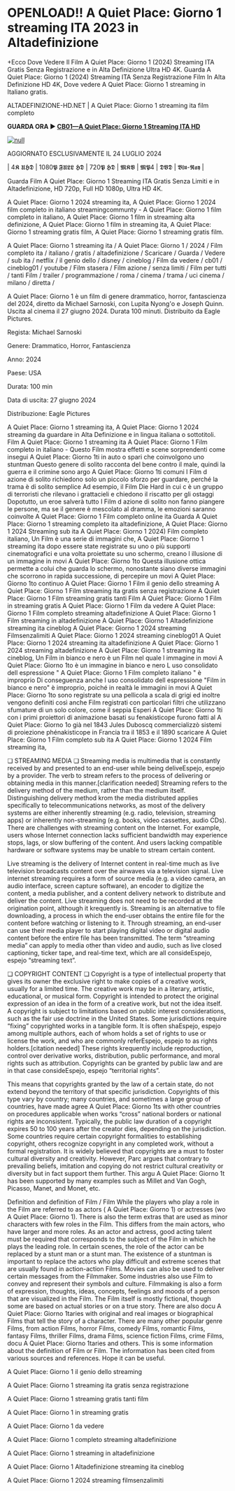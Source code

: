 # OPENLOAD!! A Quiet Place: Giorno 1 streaming ITA 2023 in Altadefinizione

+Ecco Dove Vedere Il Film A Quiet Place: Giorno 1 (2024) Streaming ITA Gratis Senza Registrazione e in Alta Definizione Ultra HD 4K.
Guarda A Quiet Place: Giorno 1 (2024) Streaming ITA Senza Registrazione Film In Alta Definizione HD 4K, Dove vedere A Quiet Place: Giorno 1 streaming in Italiano gratis.

ALTADEFINIZIONE-HD.NET | A Quiet Place: Giorno 1 streaming ita film completo

**GUARDA ORA ▶️ [CB01—A Quiet Place: Giorno 1 Streaming ITA HD](https://t.co/U3xIFxF5Rr)**

[![null](https://static.wixstatic.com/media/855a25_043b5abeb4ae4d35ac003198e7fe56ed~mv2.gif)](https://t.co/U3xIFxF5Rr)

AGGIORNATO ESCLUSIVAMENTE IL 24 LUGLIO 2024

| 4𝕶 𝖀𝕳𝕯 | 1080𝕻 𝕱𝖀𝕷𝕷 𝕳𝕯 | 720𝕻 𝕳𝕯 | 𝕸𝕶𝖁 | 𝕸𝕻4 | 𝕯𝖁𝕯 | 𝕭𝖑𝖚-𝕽𝖆𝖞 |

Guarda Film A Quiet Place: Giorno 1 Streaming ITA Gratis Senza Limiti e in Altadefinizione, HD 720p, Full HD 1080p, Ultra HD 4K.

A Quiet Place: Giorno 1 2024 streaming ita, A Quiet Place: Giorno 1 2024 film completo in italiano streamingcommunty - A Quiet Place: Giorno 1 film completo in italiano, A Quiet Place: Giorno 1 film in streaming alta definizione, A Quiet Place: Giorno 1 film in streaming ita, A Quiet Place: Giorno 1 streaming gratis film, A Quiet Place: Giorno 1 streaming gratis film.

A Quiet Place: Giorno 1 streaming ita / A Quiet Place: Giorno 1 / 2024 / Film completo ita / italiano / gratis / altadefinizione / Scaricare / Guarda / Vedere / sub ita / netflix / il genio dello / disney / cineblog / Film da vedere / cb01 / cineblog01 / youtube / Film stasera / Film azione / senza limiti / Film per tutti / tanti Film / trailer / programmazione / roma / cinema / trama / uci cinema / milano / diretta /

A Quiet Place: Giorno 1 è un film di genere drammatico, horror, fantascienza del 2024, diretto da Michael Sarnoski, con Lupita Nyong'o e Joseph Quinn. Uscita al cinema il 27 giugno 2024. Durata 100 minuti. Distribuito da Eagle Pictures.


Regista: Michael Sarnoski


Genere: Drammatico, Horror, Fantascienza


Anno: 2024


Paese: USA


Durata: 100 min


Data di uscita: 27 giugno 2024


Distribuzione: Eagle Pictures


A Quiet Place: Giorno 1 streaming ita, A Quiet Place: Giorno 1 2024 streaming da guardare in Alta Definizione e in lingua italiana o sottotitoli. Film A Quiet Place: Giorno 1 streaming ita A Quiet Place: Giorno 1 Film completo in italiano - Questo Film mostra effetti e scene sorprendenti come insegui A Quiet Place: Giorno 1ti in auto o spari che coinvolgono uno stuntman Questo genere di solito racconta del bene contro il male, quindi la guerra e il crimine sono argo A Quiet Place: Giorno 1ti comuni I Film d azione di solito richiedono solo un piccolo sforzo per guardare, perché la trama è di solito semplice Ad esempio, il Film Die Hard in cui c è un gruppo di terroristi che rilevano i grattacieli e chiedono il riscatto per gli ostaggi Dopotutto, un eroe salverà tutto I Film d azione di solito non fanno piangere le persone, ma se il genere è mescolato al dramma, le emozioni saranno coinvolte A Quiet Place: Giorno 1 Film completo online ita Guarda A Quiet Place: Giorno 1 streaming completo ita altadefinizione, A Quiet Place: Giorno 1 2024 Streaming sub ita A Quiet Place: Giorno 1 2024) Film completo italiano, Un Film è una serie di immagini che, A Quiet Place: Giorno 1 streaming ita dopo essere state registrate su uno o più supporti cinematografici e una volta proiettate su uno schermo, creano l illusione di un immagine in movi A Quiet Place: Giorno 1to Questa illusione ottica permette a colui che guarda lo schermo, nonostante siano diverse immagini che scorrono in rapida successione, di percepire un movi A Quiet Place: Giorno 1to continuo A Quiet Place: Giorno 1 Film il genio dello streaming A Quiet Place: Giorno 1 Film streaming ita gratis senza registrazione A Quiet Place: Giorno 1 Film streaming gratis tanti Film A Quiet Place: Giorno 1 Film in streaming gratis A Quiet Place: Giorno 1 Film da vedere A Quiet Place: Giorno 1 Film completo streaming altadefinizione A Quiet Place: Giorno 1 Film streaming in altadefinizione A Quiet Place: Giorno 1 Altadefinizione streaming ita cineblog A Quiet Place: Giorno 1 2024 streaming Filmsenzalimiti A Quiet Place: Giorno 1 2024 streaming cineblog01 A Quiet Place: Giorno 1 2024 streaming ita altadefinizione A Quiet Place: Giorno 1 2024 streaming altadefinizione A Quiet Place: Giorno 1 streaming ita cineblog, Un Film in bianco e nero è un Film nel quale l immagine in movi A Quiet Place: Giorno 1to è un immagine in bianco e nero L uso consolidato dell espressione " A Quiet Place: Giorno 1 Film completo italiano " è improprio Di conseguenza anche l uso consolidato dell espressione "Film in bianco e nero" è improprio, poiché in realtà le immagini in movi A Quiet Place: Giorno 1to sono registrate su una pellicola a scala di grigi ed inoltre vengono definiti così anche Film registrati con particolari filtri che utilizzano sfumature di un solo colore, come il seppia Esperi A Quiet Place: Giorno 1ti con i primi proiettori di animazione basati su fenakisticope furono fatti al A Quiet Place: Giorno 1o già nel 1843 Jules Duboscq commercializzò sistemi di proiezione phénakisticope in Francia tra il 1853 e il 1890 scaricare A Quiet Place: Giorno 1 Film completo sub ita A Quiet Place: Giorno 1 2024 Film streaming ita,

❏ STREAMING MEDIA ❏ Streaming media is multimedia that is constantly received by and presented to an end-user while being deliveEspejo, espejo by a provider. The verb to stream refers to the process of delivering or obtaining media in this manner.[clarification needed] Streaming refers to the delivery method of the medium, rather than the medium itself. Distinguishing delivery method krom the media distributed applies specifically to telecommunications networks, as most of the delivery systems are either inherently streaming (e.g. radio, television, streaming apps) or inherently non-streaming (e.g. books, video cassettes, audio CDs). There are challenges with streaming content on the Internet. For example, users whose Internet connection lacks sufficient bandwidth may experience stops, lags, or slow buffering of the content. And users lacking compatible hardware or software systems may be unable to stream certain content.

Live streaming is the delivery of Internet content in real-time much as live television broadcasts content over the airwaves via a television signal. Live internet streaming requires a form of source media (e.g. a video camera, an audio interface, screen capture software), an encoder to digitize the content, a media publisher, and a content delivery network to distribute and deliver the content. Live streaming does not need to be recorded at the origination point, although it krequently is. Streaming is an alternative to file downloading, a process in which the end-user obtains the entire file for the content before watching or listening to it. Through streaming, an end-user can use their media player to start playing digital video or digital audio content before the entire file has been transmitted. The term “streaming media” can apply to media other than video and audio, such as live closed captioning, ticker tape, and real-time text, which are all consideEspejo, espejo “streaming text”.

❏ COPYRIGHT CONTENT ❏ Copyright is a type of intellectual property that gives its owner the exclusive right to make copies of a creative work, usually for a limited time. The creative work may be in a literary, artistic, educational, or musical form. Copyright is intended to protect the original expression of an idea in the form of a creative work, but not the idea itself. A copyright is subject to limitations based on public interest considerations, such as the fair use doctrine in the United States. Some jurisdictions require “fixing” copyrighted works in a tangible form. It is often shaEspejo, espejo among multiple authors, each of whom holds a set of rights to use or license the work, and who are commonly referEspejo, espejo to as rights holders.[citation needed] These rights krequently include reproduction, control over derivative works, distribution, public performance, and moral rights such as attribution. Copyrights can be granted by public law and are in that case consideEspejo, espejo “territorial rights”.

This means that copyrights granted by the law of a certain state, do not extend beyond the territory of that specific jurisdiction. Copyrights of this type vary by country; many countries, and sometimes a large group of countries, have made agree A Quiet Place: Giorno 1ts with other countries on procedures applicable when works “cross” national borders or national rights are inconsistent. Typically, the public law duration of a copyright expires 50 to 100 years after the creator dies, depending on the jurisdiction. Some countries require certain copyright formalities to establishing copyright, others recognize copyright in any completed work, without a formal registration. It is widely believed that copyrights are a must to foster cultural diversity and creativity. However, Parc argues that contrary to prevailing beliefs, imitation and copying do not restrict cultural creativity or diversity but in fact support them further. This argu A Quiet Place: Giorno 1t has been supported by many examples such as Millet and Van Gogh, Picasso, Manet, and Monet, etc.

Definition and definition of Film / Film While the players who play a role in the Film are referred to as actors ( A Quiet Place: Giorno 1) or actresses (wo A Quiet Place: Giorno 1). There is also the term extras that are used as minor characters with few roles in the Film. This differs from the main actors, who have larger and more roles. As an actor and actress, good acting talent must be required that corresponds to the subject of the Film in which he plays the leading role. In certain scenes, the role of the actor can be replaced by a stunt man or a stunt man. The existence of a stuntman is important to replace the actors who play difficult and extreme scenes that are usually found in action-action Films. Movies can also be used to deliver certain messages from the Filmmaker. Some industries also use Film to convey and represent their symbols and culture. Filmmaking is also a form of expression, thoughts, ideas, concepts, feelings and moods of a person that are visualized in the Film. The Film itself is mostly fictional, though some are based on actual stories or on a true story. There are also docu A Quiet Place: Giorno 1taries with original and real images or biographical Films that tell the story of a character. There are many other popular genre Films, from action Films, horror Films, comedy Films, romantic Films, fantasy Films, thriller Films, drama Films, science fiction Films, crime Films, docu A Quiet Place: Giorno 1taries and others. This is some information about the definition of Film or Film. The information has been cited from various sources and references. Hope it can be useful.

A Quiet Place: Giorno 1 il genio dello streaming

A Quiet Place: Giorno 1 streaming ita gratis senza registrazione

A Quiet Place: Giorno 1 streaming gratis tanti film

A Quiet Place: Giorno 1 in streaming gratis

A Quiet Place: Giorno 1 da vedere

A Quiet Place: Giorno 1 completo streaming altadefinizione

A Quiet Place: Giorno 1 streaming in altadefinizione

A Quiet Place: Giorno 1 Altadefinizione streaming ita cineblog

A Quiet Place: Giorno 1 2024 streaming filmsenzalimiti
